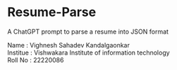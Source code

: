 # Resume-Parse
A ChatGPT prompt to parse a resume into JSON format

Name : Vighnesh Sahadev Kandalgaonkar <br />
Institue : Vishwakara Institute of information technology  <br />
Roll No : 22220086


